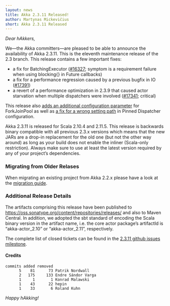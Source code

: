 ```yaml
---
layout: news
title: Akka 2.3.11 Released!
author: Martynas Mickevičius
short: Akka 2.3.11 Released
---
```


*Dear hAkkers,*

We—the Akka committers—are pleased to be able to announce the availability of Akka 2.3.11. This is the eleventh maintenance release of the 2.3 branch. This release contains a few important fixes:

 - a fix for BatchingExecutor ([#16327](https://github.com/akka/akka/issues/16327); symptom is a requirement failure when using blocking{} in Future callbacks)
 - a fix for a performance regression caused by a previous bugfix in IO ([#17391](https://github.com/akka/akka/issues/17391))
 - a revert of a performance optimization in 2.3.9 that caused actor starvation when multiple dispatchers were involved ([#17341](https://github.com/akka/akka/issues/17341); critical)

This release also [adds an additional configuration parameter](https://github.com/akka/akka/issues/17274) for ForkJoinPool as well as [a fix for a wrong setting path](https://github.com/akka/akka/issues/17316) in Pinned Dispatcher configuration.

Akka 2.3.11 is released for Scala 2.10.4 and 2.11.5. This release is backwards binary compatible with all previous 2.3.x versions which means that the new JARs are a drop-in replacement for the old one (but not the other way around) as long as your build does not enable the inliner (Scala-only restriction). Always make sure to use at least the latest version required by any of your project’s dependencies.

### Migrating from Older Relases ###

When migrating an existing project from Akka 2.2.x please have a look at the [migration guide](http://doc.akka.io/docs/akka/2.3.11/project/migration-guide-2.2.x-2.3.x.html).

### Additional Release Details ###

The artifacts comprising this release have been published to https://oss.sonatype.org/content/repositories/releases/ and also to Maven Central. In addition, we adopted the sbt standard of encoding the Scala binary version in the artifact name, i.e. the core actor package’s artifactId is “akka-actor_2.10” or “akka-actor_2.11”, respectively.

The complete list of closed tickets can be found in the [2.3.11 github issues milestone](https://github.com/akka/akka/issues?q=milestone%3A2.3.11).

#### Credits ####

    commits added removed
          5    81      73 Patrik Nordwall
          2   175     133 Endre Sándor Varga
          1     1       1 Konrad Malawski
          1    43      22 hepin
          1    33       6 Roland Kuhn

*Happy hAkking!*
